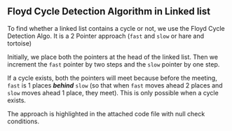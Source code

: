 ## Floyd Cycle Detection Algorithm in Linked list

To find whether a linked list contains a cycle or not, we use the Floyd Cycle Detection Algo.
It is a 2 Pointer approach (`fast` and `slow` or hare and tortoise)

Initially, we place both the pointers at the head of the linked list.
Then we increment the `fast` pointer by two steps and the `slow` pointer by one step.

If a cycle exists, both the pointers will meet because before the meeting, `fast` is 1 places **_behind_** `slow` (so that when `fast` moves ahead 2 places and `slow` moves ahead 1 place, they meet).
This is only possible when a cycle exists.

The approach is highlighted in the attached code file with null check conditions.